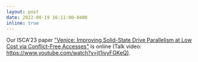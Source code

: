 ```yaml
---
layout: post
date: 2022-08-19 16:11:00-0400
inline: true
---
```


Our ISCA'23 paper ["Venice: Improving Solid-State Drive Parallelism at Low Cost via Conflict-Free Accesses"](https://arxiv.org/pdf/2305.07768.pdf) is online (Talk video: [https://www.youtube.com/watch?v=jt1ivyFGKeQ)](https://www.youtube.com/watch?v=jt1ivyFGKeQ).



